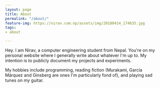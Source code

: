 ```yaml
---
layout: page
title: About
permalink: "/about/"
feature-img: https://nirav.com.np/assets/img/20180414_174835.jpg
tags:
- about

---
```

Hey. I am Nirav, a computer engineering student from Nepal. You're on my personal website where I generally write about whatever I'm up to. My intention is to publicly document my projects and experiments.

My hobbies include programming, reading fiction (Murakami, García Márquez and Ginsberg are ones I'm particularly fond of), and playing sad tunes on my guitar.